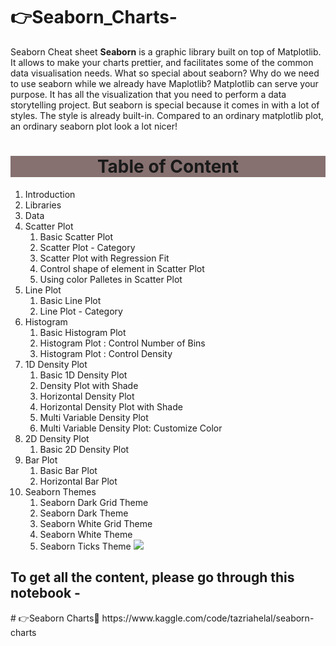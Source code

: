 # 👉Seaborn_Charts-
Seaborn Cheat sheet
**Seaborn** is a graphic library built on top of Matplotlib. It allows to make your charts prettier, and facilitates some of the common data visualisation needs. What so special about seaborn? Why do we need to use seaborn while we already have Maplotlib? Matplotlib can serve your purpose. It has all the visualization that you need to perform a data storytelling project. But seaborn is special because it comes in with a lot of styles. The style is already built-in. Compared to an ordinary matplotlib plot, an ordinary seaborn plot look a lot nicer!

<div class="list-group" id="list-tab" role="tablist">
<h1 class="list-group-item list-group-item-action active" data-toggle="list" style='background:#867070; border:0' role="tab" aria-controls="home"><center>Table of Content</center></h1>
    
1. Introduction
2. Libraries
3. Data
4. Scatter Plot
    1. Basic Scatter Plot
    2. Scatter Plot - Category
    3. Scatter Plot with Regression Fit
    4. Control shape of element in Scatter Plot
    5. Using color Palletes in Scatter Plot
5. Line Plot
    1. Basic Line Plot
    2. Line Plot - Category
6. Histogram
    1. Basic Histogram Plot
    2. Histogram Plot : Control Number of Bins
    3. Histogram Plot : Control Density
7. 1D Density Plot
    1. Basic 1D Density Plot
    2. Density Plot with Shade
    3. Horizontal Density Plot
    4. Horizontal Density Plot with Shade
    5. Multi Variable Density Plot
    6. Multi Variable Density Plot: Customize Color
8. 2D Density Plot
    1. Basic 2D Density Plot
9. Bar Plot
    1. Basic Bar Plot
    2. Horizontal Bar Plot
10. Seaborn Themes
    1. Seaborn Dark Grid Theme
    2. Seaborn Dark Theme
    3. Seaborn White Grid Theme
    4. Seaborn White Theme
    5. Seaborn Ticks Theme
![](https://www.googleapis.com/download/storage/v1/b/kaggle-forum-message-attachments/o/inbox%2F9494541%2F64a78788f4214651f05ad0ffd4adc747%2Fseaborn.PNG?generation=1680878034444922&alt=media)
    
<h2>To get all the content, please go through this notebook - </h2>
# 👉Seaborn Charts🧵 https://www.kaggle.com/code/tazriahelal/seaborn-charts
